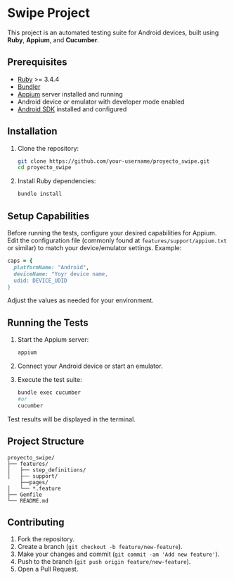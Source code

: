 # Swipe Project

This project is an automated testing suite for Android devices, built using **Ruby**, **Appium**, and **Cucumber**.

## Prerequisites

- [Ruby](https://www.ruby-lang.org/) >= 3.4.4
- [Bundler](https://bundler.io/)
- [Appium](https://appium.io/) server installed and running
- Android device or emulator with developer mode enabled
- [Android SDK](https://developer.android.com/studio) installed and configured

## Installation

1. Clone the repository:
    ```bash
    git clone https://github.com/your-username/proyecto_swipe.git
    cd proyecto_swipe
    ```

2. Install Ruby dependencies:
    ```bash
    bundle install
    ```

## Setup Capabilities

Before running the tests, configure your desired capabilities for Appium. Edit the configuration file (commonly found at `features/support/appium.txt` or similar) to match your device/emulator settings. Example:

```ruby
caps = {
  platformName: "Android",
  deviceName: "Yoyr device name,
  udid: DEVICE_UDID
}
```

Adjust the values as needed for your environment.

## Running the Tests

1. Start the Appium server:
    ```bash
    appium
    ```

2. Connect your Android device or start an emulator.

3. Execute the test suite:
    ```bash
    bundle exec cucumber
    #or
    cucumber
    ```

Test results will be displayed in the terminal.

## Project Structure

```
proyecto_swipe/
├── features/
│   ├── step_definitions/
│   ├── support/
    ├──pages/
│   └── *.feature
├── Gemfile
└── README.md
```

## Contributing

1. Fork the repository.
2. Create a branch (`git checkout -b feature/new-feature`).
3. Make your changes and commit (`git commit -am 'Add new feature'`).
4. Push to the branch (`git push origin feature/new-feature`).
5. Open a Pull Request.

